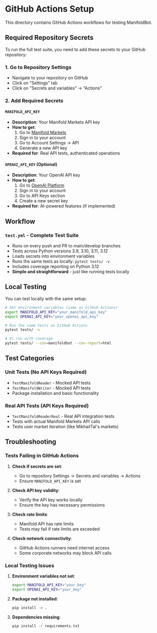 # GitHub Actions Setup

This directory contains GitHub Actions workflows for testing ManifoldBot.

## Required Repository Secrets

To run the full test suite, you need to add these secrets to your GitHub repository:

### 1. Go to Repository Settings
- Navigate to your repository on GitHub
- Click on "Settings" tab
- Click on "Secrets and variables" → "Actions"

### 2. Add Required Secrets

#### `MANIFOLD_API_KEY`
- **Description**: Your Manifold Markets API key
- **How to get**: 
  1. Go to [Manifold Markets](https://manifold.markets)
  2. Sign in to your account
  3. Go to Account Settings → API
  4. Generate a new API key
- **Required for**: Real API tests, authenticated operations

#### `OPENAI_API_KEY` (Optional)
- **Description**: Your OpenAI API key
- **How to get**:
  1. Go to [OpenAI Platform](https://platform.openai.com)
  2. Sign in to your account
  3. Go to API Keys section
  4. Create a new secret key
- **Required for**: AI-powered features (if implemented)

## Workflow

### `test.yml` - Complete Test Suite
- Runs on every push and PR to main/develop branches
- Tests across Python versions 3.9, 3.10, 3.11, 3.12
- Loads secrets into environment variables
- Runs the same tests as locally: `pytest tests/ -v`
- Includes coverage reporting on Python 3.12
- **Simple and straightforward** - just like running tests locally

## Local Testing

You can test locally with the same setup:

```bash
# Set environment variables (same as GitHub Actions)
export MANIFOLD_API_KEY="your_manifold_api_key"
export OPENAI_API_KEY="your_openai_api_key"

# Run the same tests as GitHub Actions
pytest tests/ -v

# Or run with coverage
pytest tests/ --cov=manifoldbot --cov-report=html
```

## Test Categories

### Unit Tests (No API Keys Required)
- `TestManifoldReader` - Mocked API tests
- `TestManifoldWriter` - Mocked API tests
- Package installation and basic functionality

### Real API Tests (API Keys Required)
- `TestManifoldReaderReal` - Real API integration tests
- Tests with actual Manifold Markets API calls
- Tests user market iteration (like MikhailTal's markets)

## Troubleshooting

### Tests Failing in GitHub Actions

1. **Check if secrets are set**:
   - Go to repository Settings → Secrets and variables → Actions
   - Ensure `MANIFOLD_API_KEY` is set

2. **Check API key validity**:
   - Verify the API key works locally
   - Ensure the key has necessary permissions

3. **Check rate limits**:
   - Manifold API has rate limits
   - Tests may fail if rate limits are exceeded

4. **Check network connectivity**:
   - GitHub Actions runners need internet access
   - Some corporate networks may block API calls

### Local Testing Issues

1. **Environment variables not set**:
   ```bash
   export MANIFOLD_API_KEY="your_key"
   export OPENAI_API_KEY="your_key"
   ```

2. **Package not installed**:
   ```bash
   pip install -e .
   ```

3. **Dependencies missing**:
   ```bash
   pip install -r requirements.txt
   ```
